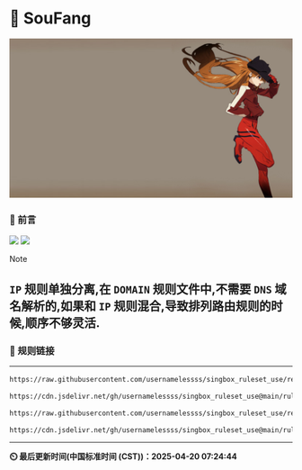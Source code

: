 
# 🧸 SouFang
![](https://raw.githubusercontent.com/usernamelessss/picture-bed/main/images/202504042256831.jpg)
### 📣 前言
![](https://shields.io/badge/-移除重复规则-ff69b4) ![](https://shields.io/badge/-IP&nbsp;规则单独存放不与&nbsp;DOMAIN&nbsp;等混合-green)
> [!NOTE]
**`IP` 规则单独分离,在 `DOMAIN` 规则文件中,不需要 `DNS` 域名解析的,如果和 `IP` 规则混合,导致排列路由规则的时候,顺序不够灵活.**
---

###  🔗 规则链接
---

```url
https://raw.githubusercontent.com/usernamelessss/singbox_ruleset_use/refs/heads/main/rule/SouFang/SouFang_No_IP.json
```

```url
https://cdn.jsdelivr.net/gh/usernamelessss/singbox_ruleset_use@main/rule/SouFang/SouFang_No_IP.json
```

```url
https://raw.githubusercontent.com/usernamelessss/singbox_ruleset_use/refs/heads/main/rule/SouFang/SouFang_No_IP.srs
```

```url
https://cdn.jsdelivr.net/gh/usernamelessss/singbox_ruleset_use@main/rule/SouFang/SouFang_No_IP.srs
```

---
**⏲️ 最后更新时间(中国标准时间 (CST))：2025-04-20 07:24:44**